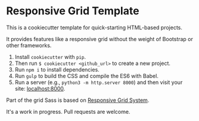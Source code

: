 # Responsive Grid Template

This is a cookiecutter template for quick-starting HTML-based projects.

It provides features like a responsive grid without the weight of Bootstrap or other frameworks.

1. Install `cookiecutter` with `pip`.
1. Then run `$ cookiecutter <github_url>` to create a new project.
1. Run `npm i` to install dependencies.
1. Run `gulp` to build the CSS and compile the ES6 with Babel.
1. Run a server (e.g., `python3 -m http.server 8000`) and then visit your site: [localhost:8000](http://localhost:8000/).

Part of the grid Sass is based on [Responsive Grid System](http://www.responsivegridsystem.com/).

It's a work in progress. Pull requests are welcome.
